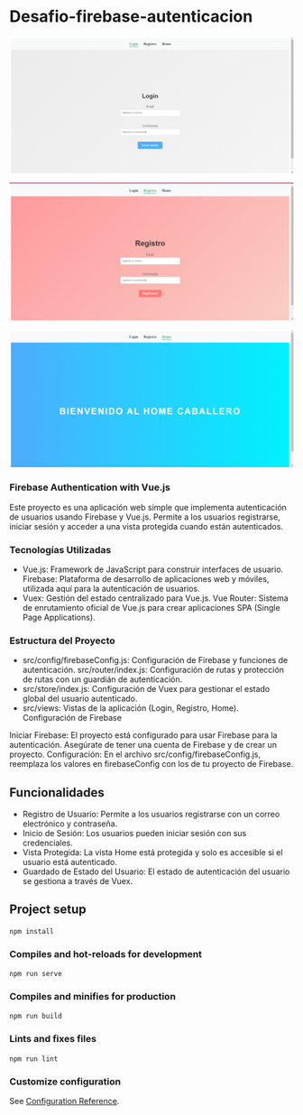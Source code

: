 # Desafio-firebase-autenticacion

![alt](./public/Captura%20de%20pantalla%202024-08-01%20161711.png)

![alt](./public/Captura%20de%20pantalla%202024-08-01%20161740.png)

![alt](./public/Captura%20de%20pantalla%202024-08-01%20161805.png)


### Firebase Authentication with Vue.js
Este proyecto es una aplicación web simple que implementa autenticación de usuarios usando Firebase y Vue.js. Permite a los usuarios registrarse, iniciar sesión y acceder a una vista protegida cuando están autenticados.

### Tecnologías Utilizadas
<ul>
<li>Vue.js: Framework de JavaScript para construir interfaces de usuario.
Firebase: Plataforma de desarrollo de aplicaciones web y móviles, utilizada aquí para la autenticación de usuarios.</li>
<li>Vuex: Gestión del estado centralizado para Vue.js.
Vue Router: Sistema de enrutamiento oficial de Vue.js para crear aplicaciones SPA (Single Page Applications).</li>

</ul>

### Estructura del Proyecto
<ul>
<li>src/config/firebaseConfig.js: Configuración de Firebase y funciones de autenticación.
src/router/index.js: Configuración de rutas y protección de rutas con un guardián de autenticación.</li>
<li>src/store/index.js: Configuración de Vuex para gestionar el estado global del usuario autenticado.</li>
<li>src/views: Vistas de la aplicación (Login, Registro, Home).
Configuración de Firebase</li>
</ul>


Iniciar Firebase: El proyecto está configurado para usar Firebase para la autenticación. Asegúrate de tener una cuenta de Firebase y de crear un proyecto.
Configuración: En el archivo src/config/firebaseConfig.js, reemplaza los valores en firebaseConfig con los de tu proyecto de Firebase.

## Funcionalidades
<ul>
<li>Registro de Usuario: Permite a los usuarios registrarse con un correo electrónico y contraseña.</li>
<li>Inicio de Sesión: Los usuarios pueden iniciar sesión con sus credenciales.</li>
<li>Vista Protegida: La vista Home está protegida y solo es accesible si el usuario está autenticado.</li>
<li>
Guardado de Estado del Usuario: El estado de autenticación del usuario se gestiona a través de Vuex.
</li>
</ul>

<!-- nota : falta complementar un cierre de sesion, y un aviso cuando no tenga un correo valido. 

nos guiamos basicamente con lo que el profesor realizo -->



## Project setup
```
npm install
```

### Compiles and hot-reloads for development
```
npm run serve
```

### Compiles and minifies for production
```
npm run build
```

### Lints and fixes files
```
npm run lint
```

### Customize configuration
See [Configuration Reference](https://cli.vuejs.org/config/).
